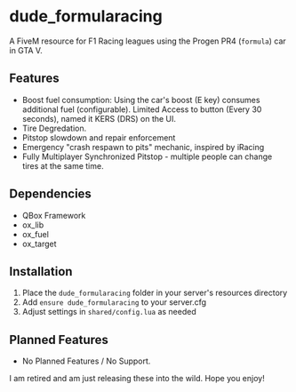 # dude_formularacing

A FiveM resource for F1 Racing leagues using the Progen PR4 (`formula`) car in GTA V.

## Features
- Boost fuel consumption: Using the car's boost (E key) consumes additional fuel (configurable). Limited Access to button (Every 30 seconds), named it KERS (DRS) on the UI.
- Tire Degredation.
- Pitstop slowdown and repair enforcement
- Emergency "crash respawn to pits" mechanic, inspired by iRacing
- Fully Multiplayer Synchronized Pitstop - multiple people can change tires at the same time.

## Dependencies
- QBox Framework
- ox_lib
- ox_fuel
- ox_target

## Installation
1. Place the `dude_formularacing` folder in your server's resources directory
2. Add `ensure dude_formularacing` to your server.cfg
3. Adjust settings in `shared/config.lua` as needed

## Planned Features
- No Planned Features / No Support.

I am retired and am just releasing these into the wild.
Hope you enjoy!
